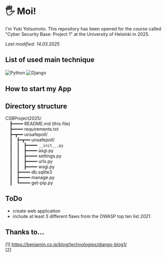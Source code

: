# 🖐️ Moi!
I'm Yuki Yotsumoto. This repository has been opened for the course called "Cyber Security Base: Project 1" at the University of Helsinki in 2025.

*Last modified: 14.03.2025*

## List of used main technique
![Python](https://img.shields.io/badge/Python-3776AB?style=for-the-badge&logo=python&logoColor=white)
![Django](https://img.shields.io/badge/django-%23092E20.svg?style=for-the-badge&logo=django&logoColor=white)　　

## How to start my App

## Directory structure
CSBProject2025/  
&emsp;┣━━━━ README.md (this file)  
&emsp;┣━━━━ requirements.txt  
&emsp;┣━┳━━ unsafepoll/  
&emsp;┃&emsp;┣━┳━━ unsafepoll/  
&emsp;┃&emsp;┃&emsp;┣━━━━ ```__init__.py```  
&emsp;┃&emsp;┃&emsp;┣━━━━ asgi.py  
&emsp;┃&emsp;┃&emsp;┣━━━━ settings.py  
&emsp;┃&emsp;┃&emsp;┣━━━━ urls.py  
&emsp;┃&emsp;┃&emsp;┣━━━━ wsgi.py  
&emsp;┃&emsp;┣━━━━ db.sqlite3  
&emsp;┃&emsp;┣━━━━ manage.py  
&emsp;┃&emsp;┗━━━━ get-pip.py    

## ToDo
- create web application
- include at least *5* different flaws from the OWASP top ten list *2021*.

## Thanks to...
[1] https://benjamin.co.jp/blog/technologies/django-blog1/  
[2] 